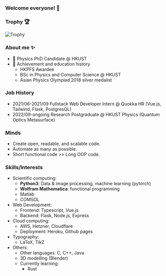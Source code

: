 ### Welcome everyone! 👋

### Trophy 🏆

![Trophy](https://github-profile-trophy.vercel.app/?username=rstanuwijaya&row=1&column=8)

### About me ✨

- 🔭 Physics PhD Candidate @ HKUST 
- 📖 Achievement and education history
  + HKPFS Awardee
  + BSc in Physics and Computer Science @ HKUST
  + Asian Physics Olympiad 2018 silver medalist

### Job History
- 2021/06-2021/09 Fullstack Web Developer Intern @ Quokka HR (Vue.js, Tailwind, Flask, PostgresQL)
- 2022/09-ongoing Research Postgraduate @ HKUST Physics (Quantum Optics Metasurface) 

### Minds
- Create open, readable, and scalable code.
- Automate as many as possible.
- Short functional code >> Long OOP code. 

### Skills/Interests
- Scientific computing:
  - **Python3**: Data & image processing, machine learning (pytorch)
  - **Wolfram Mathematica**: functional programming 
  - Matlab
  - COMSOL
- Web Development:
  - Frontend: Typescript, Vue.js
  - Backend: Flask, Node.js, Express
- Cloud computing:
  - AWS, Hetzner, Cloudflare
  - Deployment: Heroku, Github pages
- Typography:
  - LaTeX, TikZ
- Others:
  - Other languages: C, C++, Java
  - 3D modelling (Blender)
  - Currently learning:
    + Rust
   
